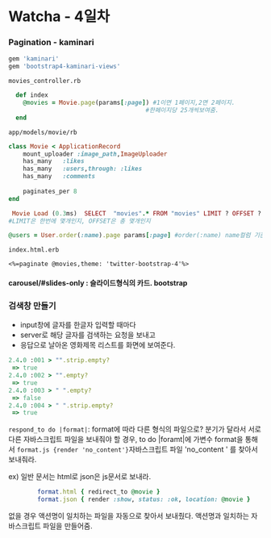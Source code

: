 # Watcha - 4일차



### Pagination - kaminari

```ruby
gem 'kaminari'
gem 'bootstrap4-kaminari-views'
```

`movies_controller.rb`

```ruby
  def index
    @movies = Movie.page(params[:page])	#1이면 1페이지,2면 2페이지.
      								  #한페이지당 25개씩보여줌.
  end

```

`app/models/movie/rb`

```ruby
class Movie < ApplicationRecord
    mount_uploader :image_path,ImageUploader
    has_many   :likes
    has_many   :users,through: :likes
    has_many   :comments
    
    paginates_per 8
end
```

```ruby
 Movie Load (0.3ms)  SELECT  "movies".* FROM "movies" LIMIT ? OFFSET ?  [["LIMIT", 8], ["OFFSET", 56]]
#LIMIT은 한번에 몇개인지, OFFSET은 총 몇개인지
```

```ruby
@users = User.order(:name).page params[:page] #order(:name) name컬럼 기준으로 정렬
```

`index.html.erb`

```erb
<%=paginate @movies,theme: 'twitter-bootstrap-4'%>
```

#### carousel/#slides-only : 슬라이드형식의 카드. bootstrap

### 검색창 만들기

* input창에 글자를 한글자 입력할 때마다
* server로 해당 글자를 검색하는 요청을 보내고
* 응답으로 날아온 영화제목 리스트를 화면에 보여준다.

```ruby
2.4.0 :001 > "".strip.empty?
 => true 
2.4.0 :002 > "".empty?
 => true 
2.4.0 :003 > " ".empty?
 => false 
2.4.0 :004 > " ".strip.empty?
 => true 
```

`respond_to do |format|`: format에 따라 다른 형식의 파일으로? 분기가 달라서 서로 다른 자바스크립트 파일을 보내줘야 할 경우, to do |foramt|에 가변수 format을 통해서 `format.js {render 'no_content'}`자바스크립트 파일 'no_content ' 를 찾아서 보내줘라.

ex) 일반 문서는 html로 json은 js문서로 보내라.

```ruby
        format.html { redirect_to @movie } 
        format.json { render :show, status: :ok, location: @movie }
```



없을 경우 액션명이 일치하는 파일을 자동으로 찾아서 보내줬다.  액션명과 일치하는 자바스크립트 파일을 만들어줌.